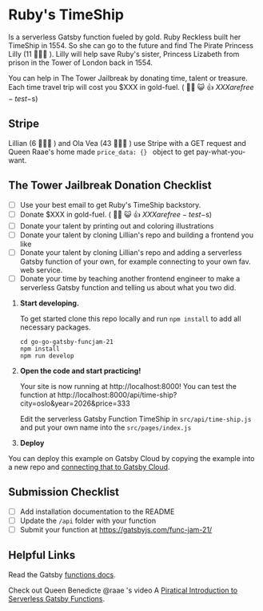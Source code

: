 # Ruby's TimeShip

Is a serverless Gatsby function fueled by gold.
Ruby Reckless built her TimeShip in 1554. So she can go to the future and find The Pirate Princess Lilly (11 <span role="img" aria-label="pirate flag">🏴‍☠️</span><span role="img" aria-label="pirate princess">👸</span> ). Lilly will help save Ruby's sister, Princess Lizabeth from prison in the Tower of London back in 1554.

You can help in The Tower Jailbreak by donating time, talent or treasure. Each time travel trip will cost you $XXX in gold-fuel. ( <span role="img" aria-label="pirate flag">🏴‍☠️</span> <span role="img" aria-label="smiley cat">😺</span> <span role="img" aria-label="thumbs up">👍</span> $XXX are free-test-$s)

## Stripe
Lillian (6 🏴‍☠️👸 ) and Ola Vea (43 🏴‍☠️😺 ) use Stripe with a GET request and Queen Raae's home made `price_data: {} ` object to get pay-what-you-want.

## The Tower Jailbreak Donation Checklist

- [ ] Use your best email to get Ruby's TimeShip backstory.
- [ ] Donate $XXX in gold-fuel. ( <span role="img" aria-label="pirate flag">🏴‍☠️</span> <span role="img" aria-label="smiley cat">😺</span> <span role="img" aria-label="thumbs up">👍</span> $XXX are free-test-$s)
- [ ] Donate your talent by printing out and coloring illustrations
- [ ] Donate your talent by cloning Lillian's repo and building a frontend you like
- [ ] Donate your talent by cloning Lillian's repo and adding a serverless Gatsby function of your own, for example connecting to your own fav. web service.
- [ ] Donate your time by teaching another frontend engineer to make a serverless Gatsby function and telling us about what you two did.

1.  **Start developing.**

    To get started clone this repo locally and run `npm install` to add all necessary packages.

    ```shell
    cd go-go-gatsby-funcjam-21
    npm install
    npm run develop
    ```

2.  **Open the code and start practicing!**

    Your site is now running at http://localhost:8000! You can test the function at http://localhost:8000/api/time-ship?city=oslo&year=2026&price=333

    Edit the serverless Gatsby Function TimeShip in `src/api/time-ship.js` and put your own name into the `src/pages/index.js`

3.  **Deploy**

You can deploy this example on Gatsby Cloud by copying the example into a new repo and [connecting that to Gatsby Cloud](https://www.gatsbyjs.com/docs/how-to/previews-deploys-hosting/deploying-to-gatsby-cloud/#set-up-an-existing-gatsby-site).


## Submission Checklist

- [ ] Add installation documentation to the README
- [ ] Update the `/api` folder with your function
- [ ] Submit your function at https://gatsbyjs.com/func-jam-21/

## Helpful Links

Read the Gatsby [functions docs](https://www.gatsbyjs.com/docs/reference/functions/).

Check out Queen Benedicte @raae 's video A [Piratical Introduction to Serverless Gatsby Functions](https://www.crowdcast.io/e/a-practical-introduction).